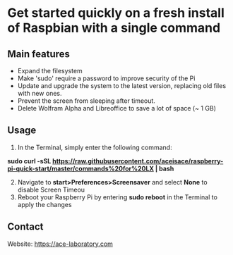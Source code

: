 # Get started quickly on a fresh install of Raspbian with a single command

## Main features
* Expand the filesystem
* Make 'sudo' require a password to improve security of the Pi
* Update and upgrade the system to the latest version, replacing old files with new ones. 
* Prevent the screen from sleeping after timeout.
* Delete Wolfram Alpha and Libreoffice to save a lot of space (~ 1 GB)

## Usage
1. In the Terminal, simply enter the following command:

**sudo curl -sSL https://raw.githubusercontent.com/aceisace/raspberry-pi-quick-start/master/commands%20for%20LX | bash**

2. Navigate to **start>Preferences>Screensaver** and select **None** to disable Screen Timeou
3. Reboot your Raspberry Pi by entering **sudo reboot** in the Terminal to apply the changes


## Contact
Website: https://ace-laboratory.com
